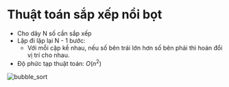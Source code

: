 # Thuật toán sắp xếp nổi bọt 
* Cho dãy N số cần sắp xếp
* Lặp đi lặp lại N - 1 bước:
  * Với mỗi cặp kề nhau, nếu số bên trái lớn hơn số bên phải thì hoán đổi vị trí cho nhau.
 * Độ phức tạp thuật toán: $O(n^2)$
 
 ![bubble_sort](https://user-images.githubusercontent.com/63502091/188913171-4dca8b91-9384-4944-bd06-58df42f88a78.jpg)
